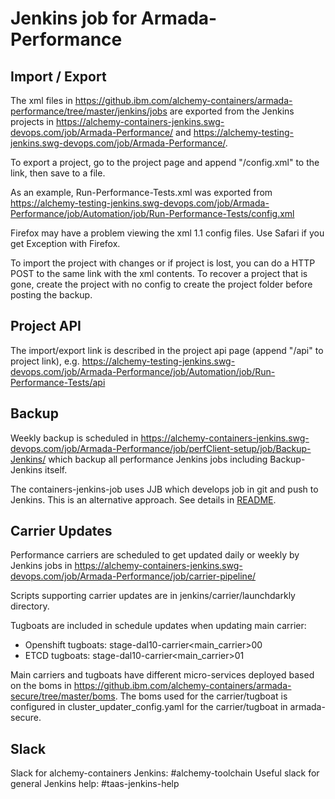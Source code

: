 # Jenkins job for Armada-Performance

## Import / Export

The xml files in https://github.ibm.com/alchemy-containers/armada-performance/tree/master/jenkins/jobs are exported from the Jenkins projects in https://alchemy-containers-jenkins.swg-devops.com/job/Armada-Performance/ and https://alchemy-testing-jenkins.swg-devops.com/job/Armada-Performance/.

To export a project, go to the project page and append "/config.xml" to the link, then save to a file.

As an example, Run-Performance-Tests.xml was exported from
https://alchemy-testing-jenkins.swg-devops.com/job/Armada-Performance/job/Automation/job/Run-Performance-Tests/config.xml

Firefox may have a problem viewing the xml 1.1 config files.  Use Safari if you get Exception with Firefox.

To import the project with changes or if project is lost, you can do a HTTP POST to the same link with the xml contents.  To recover a project that is gone, create the project with no config to create the project folder before posting the backup.

## Project API

The import/export link is described in the project api page (append "/api" to project link), e.g.
https://alchemy-testing-jenkins.swg-devops.com/job/Armada-Performance/job/Automation/job/Run-Performance-Tests/api

## Backup

Weekly backup is scheduled in https://alchemy-containers-jenkins.swg-devops.com/job/Armada-Performance/job/perfClient-setup/job/Backup-Jenkins/ which backup all performance Jenkins jobs including Backup-Jenkins itself.

The containers-jenkins-job uses JJB which develops job in git and push to Jenkins.  This is an alternative approach.
See details in [README](https://github.ibm.com/alchemy-containers/containers-jenkins-jobs/blob/master/README.md).

## Carrier Updates

Performance carriers are scheduled to get updated daily or weekly by Jenkins jobs in <https://alchemy-containers-jenkins.swg-devops.com/job/Armada-Performance/job/carrier-pipeline/>

Scripts supporting carrier updates are in jenkins/carrier/launchdarkly directory.

Tugboats are included in schedule updates when updating main carrier:

- Openshift tugboats: stage-dal10-carrier<main_carrier>00
- ETCD tugboats: stage-dal10-carrier<main_carrier>01

Main carriers and tugboats have different micro-services deployed based on the boms in https://github.ibm.com/alchemy-containers/armada-secure/tree/master/boms.  The boms used for the carrier/tugboat is configured in cluster_updater_config.yaml for the carrier/tugboat in armada-secure.

## Slack

Slack for alchemy-containers Jenkins:  #alchemy-toolchain
Useful slack for general Jenkins help:  #taas-jenkins-help
